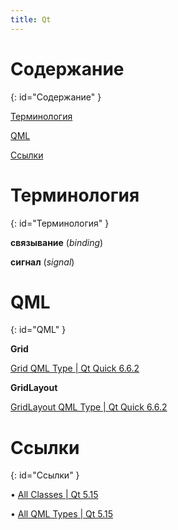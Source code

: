 ```yaml
---
title: Qt
---
```


# Содержание #
{: id="Содержание" }

[Терминология](#Терминология)

[QML](#QML)

[Ссылки](#Ссылки)

# Терминология #
{: id="Терминология" }

**связывание** (_binding_)

**сигнал** (_signal_)

# QML #
{: id="QML" }

**Grid**

[Grid QML Type \| Qt Quick 6.6.2](https://doc.qt.io/qt-6/qml-qtquick-grid.html)

**GridLayout**

[GridLayout QML Type \| Qt Quick 6.6.2](https://doc.qt.io/qt-6/qml-qtquick-layouts-gridlayout.html)

# Ссылки #
{: id="Ссылки" }

• [All Classes \| Qt 5.15](https://doc.qt.io/qt-5/classes.html)

• [All QML Types \| Qt 5.15](https://doc.qt.io/qt-5/qmltypes.html)

<!-- vim: set textwidth=80 colorcolumn=80: -->
